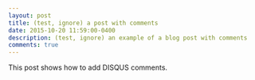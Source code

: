 ```yaml
---
layout: post
title: (test, ignore) a post with comments
date: 2015-10-20 11:59:00-0400
description: (test, ignore) an example of a blog post with comments
comments: true
---
```

This post shows how to add DISQUS comments.
